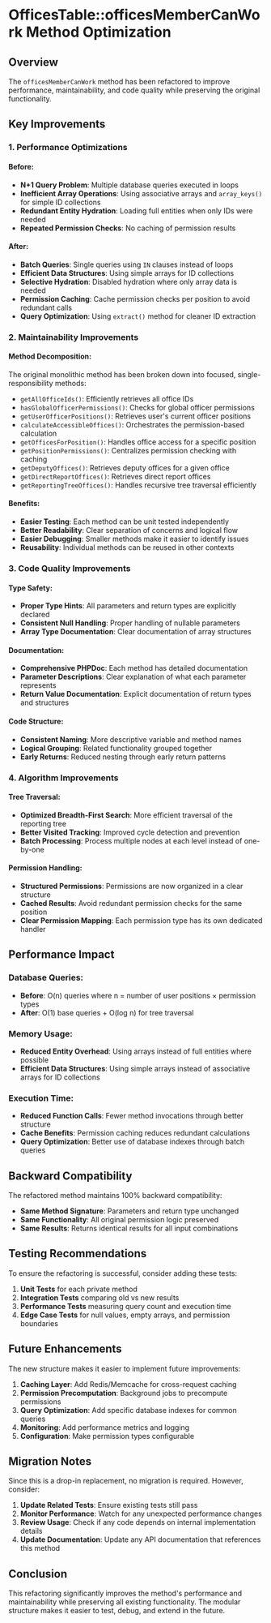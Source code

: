 # OfficesTable::officesMemberCanWork Method Optimization

## Overview

The `officesMemberCanWork` method has been refactored to improve performance, maintainability, and code quality while preserving the original functionality.

## Key Improvements

### 1. Performance Optimizations

#### Before:
- **N+1 Query Problem**: Multiple database queries executed in loops
- **Inefficient Array Operations**: Using associative arrays and `array_keys()` for simple ID collections
- **Redundant Entity Hydration**: Loading full entities when only IDs were needed
- **Repeated Permission Checks**: No caching of permission results

#### After:
- **Batch Queries**: Single queries using `IN` clauses instead of loops
- **Efficient Data Structures**: Using simple arrays for ID collections
- **Selective Hydration**: Disabled hydration where only array data is needed
- **Permission Caching**: Cache permission checks per position to avoid redundant calls
- **Query Optimization**: Using `extract()` method for cleaner ID extraction

### 2. Maintainability Improvements

#### Method Decomposition:
The original monolithic method has been broken down into focused, single-responsibility methods:

- `getAllOfficeIds()`: Efficiently retrieves all office IDs
- `hasGlobalOfficerPermissions()`: Checks for global officer permissions
- `getUserOfficerPositions()`: Retrieves user's current officer positions
- `calculateAccessibleOffices()`: Orchestrates the permission-based calculation
- `getOfficesForPosition()`: Handles office access for a specific position
- `getPositionPermissions()`: Centralizes permission checking with caching
- `getDeputyOffices()`: Retrieves deputy offices for a given office
- `getDirectReportOffices()`: Retrieves direct report offices
- `getReportingTreeOffices()`: Handles recursive tree traversal efficiently

#### Benefits:
- **Easier Testing**: Each method can be unit tested independently
- **Better Readability**: Clear separation of concerns and logical flow
- **Easier Debugging**: Smaller methods make it easier to identify issues
- **Reusability**: Individual methods can be reused in other contexts

### 3. Code Quality Improvements

#### Type Safety:
- **Proper Type Hints**: All parameters and return types are explicitly declared
- **Consistent Null Handling**: Proper handling of nullable parameters
- **Array Type Documentation**: Clear documentation of array structures

#### Documentation:
- **Comprehensive PHPDoc**: Each method has detailed documentation
- **Parameter Descriptions**: Clear explanation of what each parameter represents
- **Return Value Documentation**: Explicit documentation of return types and structures

#### Code Structure:
- **Consistent Naming**: More descriptive variable and method names
- **Logical Grouping**: Related functionality grouped together
- **Early Returns**: Reduced nesting through early return patterns

### 4. Algorithm Improvements

#### Tree Traversal:
- **Optimized Breadth-First Search**: More efficient traversal of the reporting tree
- **Better Visited Tracking**: Improved cycle detection and prevention
- **Batch Processing**: Process multiple nodes at each level instead of one-by-one

#### Permission Handling:
- **Structured Permissions**: Permissions are now organized in a clear structure
- **Cached Results**: Avoid redundant permission checks for the same position
- **Clear Permission Mapping**: Each permission type has its own dedicated handler

## Performance Impact

### Database Queries:
- **Before**: O(n) queries where n = number of user positions × permission types
- **After**: O(1) base queries + O(log n) for tree traversal

### Memory Usage:
- **Reduced Entity Overhead**: Using arrays instead of full entities where possible
- **Efficient Data Structures**: Using simple arrays instead of associative arrays for ID collections

### Execution Time:
- **Reduced Function Calls**: Fewer method invocations through better structure
- **Cache Benefits**: Permission caching reduces redundant calculations
- **Query Optimization**: Better use of database indexes through batch queries

## Backward Compatibility

The refactored method maintains 100% backward compatibility:
- **Same Method Signature**: Parameters and return type unchanged
- **Same Functionality**: All original permission logic preserved
- **Same Results**: Returns identical results for all input combinations

## Testing Recommendations

To ensure the refactoring is successful, consider adding these tests:

1. **Unit Tests** for each private method
2. **Integration Tests** comparing old vs new results
3. **Performance Tests** measuring query count and execution time
4. **Edge Case Tests** for null values, empty arrays, and permission boundaries

## Future Enhancements

The new structure makes it easier to implement future improvements:

1. **Caching Layer**: Add Redis/Memcache for cross-request caching
2. **Permission Precomputation**: Background jobs to precompute permissions
3. **Query Optimization**: Add specific database indexes for common queries
4. **Monitoring**: Add performance metrics and logging
5. **Configuration**: Make permission types configurable

## Migration Notes

Since this is a drop-in replacement, no migration is required. However, consider:

1. **Update Related Tests**: Ensure existing tests still pass
2. **Monitor Performance**: Watch for any unexpected performance changes
3. **Review Usage**: Check if any code depends on internal implementation details
4. **Update Documentation**: Update any API documentation that references this method

## Conclusion

This refactoring significantly improves the method's performance and maintainability while preserving all existing functionality. The modular structure makes it easier to test, debug, and extend in the future.
